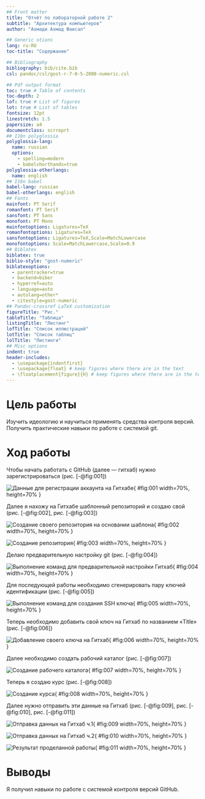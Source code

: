 ```yaml
---
## Front matter
title: "Отчёт по лабораторной работе 2"
subtitle: "Архитектура компьютеров"
author: "Ахмади Ахмад Фаисал"

## Generic otions
lang: ru-RU
toc-title: "Содержание"

## Bibliography
bibliography: bib/cite.bib
csl: pandoc/csl/gost-r-7-0-5-2008-numeric.csl

## Pdf output format
toc: true # Table of contents
toc-depth: 2
lof: true # List of figures
lot: true # List of tables
fontsize: 12pt
linestretch: 1.5
papersize: a4
documentclass: scrreprt
## I18n polyglossia
polyglossia-lang:
  name: russian
  options:
	- spelling=modern
	- babelshorthands=true
polyglossia-otherlangs:
  name: english
## I18n babel
babel-lang: russian
babel-otherlangs: english
## Fonts
mainfont: PT Serif
romanfont: PT Serif
sansfont: PT Sans
monofont: PT Mono
mainfontoptions: Ligatures=TeX
romanfontoptions: Ligatures=TeX
sansfontoptions: Ligatures=TeX,Scale=MatchLowercase
monofontoptions: Scale=MatchLowercase,Scale=0.9
## Biblatex
biblatex: true
biblio-style: "gost-numeric"
biblatexoptions:
  - parentracker=true
  - backend=biber
  - hyperref=auto
  - language=auto
  - autolang=other*
  - citestyle=gost-numeric
## Pandoc-crossref LaTeX customization
figureTitle: "Рис."
tableTitle: "Таблица"
listingTitle: "Листинг"
lofTitle: "Список иллюстраций"
lotTitle: "Список таблиц"
lolTitle: "Листинги"
## Misc options
indent: true
header-includes:
  - \usepackage{indentfirst}
  - \usepackage{float} # keep figures where there are in the text
  - \floatplacement{figure}{H} # keep figures where there are in the text
---
```


# Цель работы

Изучить идеологию и научиться применять средства контроля версий. Получить практические навыки по работе с системой git.
  
# Ход работы

Чтобы начать работать с GitHub (далее — гитхаб) нужно зарегистрироваться (рис. [-@fig:001])

![Данные для регистрации аккаунта на Гитхабе](image/01.png){ #fig:001 width=70%, height=70% }

Далее я нахожу на Гитхабе шаблонный репозиторий и создаю свой (рис. [-@fig:002], рис. [-@fig:003])

![Создание своего репозитория на основании шаблона](image/02.png){ #fig:002 width=70%, height=70% }

![ Создание репозитория](image/03.png){ #fig:003 width=70%, height=70% }

Делаю предварительную настройку git (рис. [-@fig:004])

![Выполнение команд для предварительной настройки Гитхаб](image/04.png){ #fig:004 width=70%, height=70% }

Для последующей работы необходимо сгенерировать пару ключей идентификации (рис. [-@fig:005])

![Выполнение команд для создания SSH ключа](image/05.png){ #fig:005 width=70%, height=70% }

Теперь необходимо добавить свой ключ на Гитхаб по названием  «Title» (рис. [-@fig:006])

![Добавление своего ключа на Гитхаб](image/06.png){ #fig:006 width=70%, height=70% }

Далее необходимо создать рабочий каталог (рис. [-@fig:007])

![Создание рабочего каталога](image/07.png){ #fig:007 width=70%, height=70% }

Теперь я создаю курс (рис. [-@fig:008])

![Создание курса](image/08.png){ #fig:008 width=70%, height=70% }

Далее нужно отправить эти данные на Гитхаб (рис. [-@fig:009], рис. [-@fig:010], рис. [-@fig:011])

![Отправка данных на Гитхаб ч.1](image/09.png){ #fig:009 width=70%, height=70% }

![Отправка данных на Гитхаб ч.2](image/10.png){ #fig:010 width=70%, height=70% }

![Результат проделанной работы](image/11.png){ #fig:011 width=70%, height=70% }

# Выводы

Я получил навыки по работе с системой контроля версий GitHub.